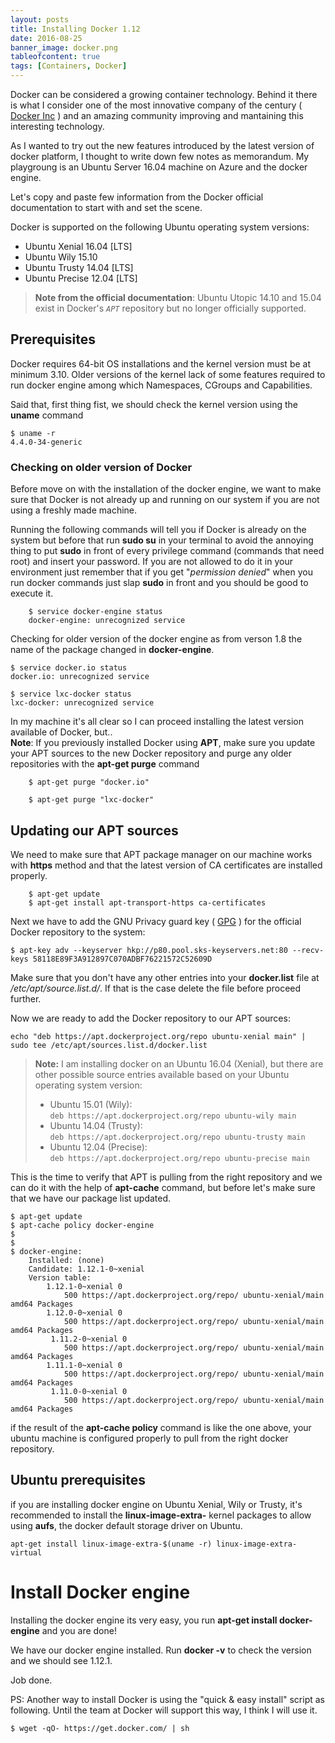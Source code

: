 ```yaml
---
layout: posts
title: Installing Docker 1.12
date: 2016-08-25
banner_image: docker.png
tableofcontent: true
tags: [Containers, Docker]
---
```


Docker can be considered a growing container technology. Behind it there is what I consider one of the most innovative company of the century ( [Docker Inc](https://www.docker.com/company) ) and an amazing community improving and mantaining this interesting technology.  

As I wanted to try out the new features introduced by the latest version of docker platform, I thought to write down few notes as memorandum. My playgroung is an Ubuntu Server 16.04 machine on Azure and the docker engine.

Let's copy and paste few information from the Docker official documentation to start with and set the scene.

Docker is supported on the following Ubuntu operating system versions:
- Ubuntu Xenial 16.04 [LTS]
- Ubuntu Wily 15.10
- Ubuntu Trusty 14.04 [LTS]
- Ubuntu Precise 12.04 [LTS]

> **Note from the official documentation**: Ubuntu Utopic 14.10 and 15.04 exist in Docker's *`APT`* repository but no longer officially supported.


<!--more-->

## Prerequisites

Docker requires 64-bit OS installations and the kernel version must be at minimum 3.10. Older versions of the kernel lack of some features required to run docker engine among which Namespaces, CGroups and Capabilities.

Said that, first thing fist, we should check the kernel version using the **uname** command

```
$ uname -r 
4.4.0-34-generic
```

### Checking on older version of Docker

Before move on with the installation of the docker engine, we want to make sure that Docker is not already up and running on our system if you are not using a freshly made machine.

Running the following commands will tell you if Docker is already on the system but before that run **sudo su** in your terminal to avoid the annoying thing to put **sudo** in front of every privilege command (commands that need root) and insert your password. If you are not allowed to do it in your environment just remember that if you get "*permission denied*" when you run docker commands just slap **sudo** in front and you should be good to execute it.


```
    $ service docker-engine status
    docker-engine: unrecognized service
```

Checking for older version of the docker engine as from verson 1.8 the name of the package changed in **docker-engine**.  

```
$ service docker.io status
docker.io: unrecognized service

$ service lxc-docker status
lxc-docker: unrecognized service
```

In my machine it's all clear so I can proceed installing the latest version available of Docker, but..  
**Note**: If you previously installed Docker using **APT**, make sure you update your APT sources to the new Docker repository and purge any older repositories with the **apt-get purge** command

```
    $ apt-get purge "docker.io"

    $ apt-get purge "lxc-docker"
```

## Updating our APT sources

We need to make sure that APT package manager on our machine works with **https** method and that the latest version of CA certificates are installed properly.

```
    $ apt-get update
    $ apt-get install apt-transport-https ca-certificates
```

Next we have to add the GNU Privacy guard key ( [GPG](https://www.gnupg.org/) ) for the official Docker repository to the system:

```
$ apt-key adv --keyserver hkp://p80.pool.sks-keyservers.net:80 --recv-keys 58118E89F3A912897C070ADBF76221572C52609D
```
Make sure that you don't have any other entries into your **docker.list** file at */etc/apt/source.list.d/*. If that is the case delete the file before proceed further.

Now we are ready to add the Docker repository to our APT sources:

```
echo "deb https://apt.dockerproject.org/repo ubuntu-xenial main" | sudo tee /etc/apt/sources.list.d/docker.list
```

> **Note:** I am installing docker on an Ubuntu 16.04 (Xenial), but there are other possible source entries available based on your Ubuntu operating system version:
>- Ubuntu 15.01 (Wily):  
    `deb https://apt.dockerproject.org/repo ubuntu-wily main`  
>- Ubuntu 14.04 (Trusty):  
    `deb https://apt.dockerproject.org/repo ubuntu-trusty main`  
>- Ubuntu 12.04 (Precise):  
    `deb https://apt.dockerproject.org/repo ubuntu-precise main`

This is the time to verify that APT is pulling from the right repository and we can do it with the help of **apt-cache** command, but before let's make sure that we have our package list updated.

```
$ apt-get update
$ apt-cache policy docker-engine
$
$
$ docker-engine:
    Installed: (none)
    Candidate: 1.12.1-0~xenial
    Version table:
        1.12.1-0~xenial 0
            500 https://apt.dockerproject.org/repo/ ubuntu-xenial/main amd64 Packages
        1.12.0-0~xenial 0
            500 https://apt.dockerproject.org/repo/ ubuntu-xenial/main amd64 Packages
         1.11.2-0~xenial 0
            500 https://apt.dockerproject.org/repo/ ubuntu-xenial/main amd64 Packages
        1.11.1-0~xenial 0
            500 https://apt.dockerproject.org/repo/ ubuntu-xenial/main amd64 Packages
         1.11.0-0~xenial 0
            500 https://apt.dockerproject.org/repo/ ubuntu-xenial/main amd64 Packages

```

if the result of the **apt-cache policy** command is like the one above, your ubuntu machine is configured properly to pull from the right docker repository.

## Ubuntu prerequisites

if you are installing docker engine on Ubuntu Xenial, Wily or Trusty, it's recommended to install the **linux-image-extra-** kernel packages to allow using **aufs**, the docker default storage driver on Ubuntu.

```
apt-get install linux-image-extra-$(uname -r) linux-image-extra-virtual
```

# Install Docker engine

Installing the docker engine its very easy, you run **apt-get install docker-engine** and you are done! 

We have our docker engine installed. Run **docker -v** to check the version and we should see 1.12.1.

Job done.

PS: Another way to install Docker is using the "quick & easy install" script as following. Until the team at Docker will support this way, I think I will use it.

```
$ wget -qO- https://get.docker.com/ | sh
```


